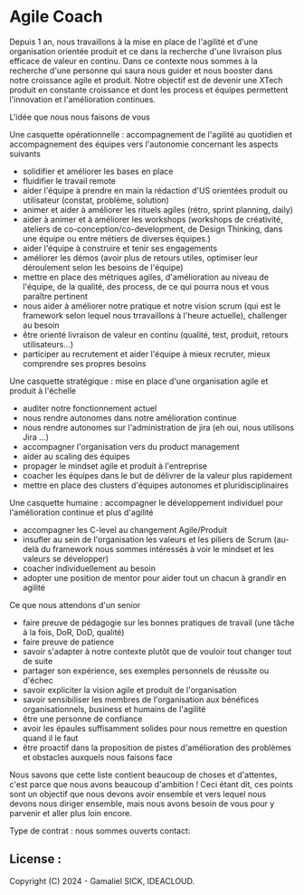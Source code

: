 # Agile Coach

Depuis 1 an, nous travaillons à la mise en place de l'agilité et d'une organisation orientée produit et ce dans la recherche d'une livraison plus efficace de valeur en continu.
Dans ce contexte nous sommes à la recherche d'une personne qui saura nous guider et nous booster dans notre croissance agile et produit.
Notre objectif est de devenir une XTech produit en constante croissance et dont les process et équipes permettent l'innovation et l'amélioration continues.


L'idée que nous nous faisons de vous  


Une casquette opérationnelle : accompagnement de l'agilité au quotidien et accompagnement des équipes vers l'autonomie concernant les aspects suivants

- solidifier et améliorer les bases en place
- fluidifier le travail remote
- aider l'équipe à prendre en main la rédaction d'US orientées produit ou utilisateur (constat, problème, solution)
- animer et aider à améliorer les rituels agiles (rétro, sprint planning, daily)
- aider à animer et à améliorer les workshops (workshops de créativité, ateliers de co-conception/co-development, de Design Thinking, dans une équipe ou entre métiers de diverses équipes.)
- aider l'équipe à construire et tenir ses engagements
- améliorer les démos (avoir plus de retours utiles, optimiser leur déroulement selon les besoins de l'équipe)
- mettre en place des métriques agiles, d'amélioration au niveau de l'équipe, de la qualité, des process, de ce qui pourra nous et vous paraître pertinent
- nous aider à améliorer notre pratique et notre vision scrum (qui est le framework selon lequel nous trravaillons à l'heure actuelle), challenger au besoin
- être orienté livraison de valeur en continu (qualité, test, produit, retours utilisateurs...)
- participer au recrutement et aider l'équipe à mieux recruter, mieux comprendre ses propres besoins

Une casquette stratégique : mise en place d'une organisation agile et produit à l'échelle

- auditer notre fonctionnement actuel
- nous rendre autonomes dans notre amélioration continue
- nous rendre autonomes sur l'administration de jira (eh oui, nous utilisons Jira ...)
- accompagner l'organisation vers du product management
- aider au scaling des équipes
- propager le mindset agile et produit à l'entreprise
- coacher les équipes dans le but de délivrer de la valeur plus rapidement
- mettre en place des clusters d'équipes autonomes et pluridisciplinaires


Une casquette humaine : accompagner le développement individuel pour l'amélioration continue et plus d'agilité

- accompagner les C-level au changement Agile/Produit
- insufler au sein de l'organisation les valeurs et les piliers de Scrum (au-delà du framework nous sommes intéressés à voir le mindset et les valeurs se développer)
- coacher individuellement au besoin
- adopter une position de mentor pour aider tout un chacun à grandir en agilité


Ce que nous attendons d'un senior

- faire preuve de pédagogie sur les bonnes pratiques de travail (une tâche à la fois, DoR, DoD, qualité)
- faire preuve de patience
- savoir s'adapter à notre contexte plutôt que de vouloir tout changer tout de suite
- partager son expérience, ses exemples personnels de réussite ou d'échec
- savoir expliciter la vision agile et produit de l'organisation
- savoir sensibiliser les membres de l'organisation aux bénéfices organisationnels, business et humains de l'agilité
- être une personne de confiance
- avoir les épaules suffisamment solides pour nous remettre en question quand il le faut
- être proactif dans la proposition de pistes d'amélioration des problèmes et obstacles auxquels nous faisons face


Nous savons que cette liste contient beaucoup de choses et d'attentes, c'est parce que nous avons beaucoup d'ambition !
Ceci étant dit, ces points sont un objectif que nous devons avoir ensemble et vers lequel nous devons nous diriger ensemble, mais nous avons besoin de vous pour y parvenir et aller plus loin encore.

Type de contrat : nous sommes ouverts
contact:

## License :
Copyright (C) 2024 - Gamaliel SICK, IDEACLOUD.